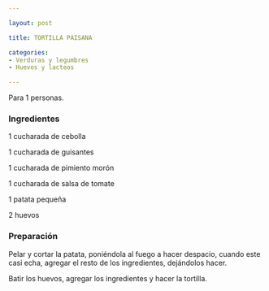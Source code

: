 ```yaml
---

layout: post

title: TORTILLA PAISANA

categories:
- Verduras y legumbres
- Huevos y lacteos

---
```


Para 1 personas.

<h3>Ingredientes</h3>

1 cucharada de cebolla

1 cucharada de guisantes

1 cucharada de pimiento morón

1 cucharada de salsa de tomate

1 patata pequeña

2 huevos

<h3>Preparación</h3>

Pelar y cortar la patata, poniéndola al fuego a hacer despacio, cuando este casi echa, agregar el resto de los ingredientes, dejándolos hacer.

Batir los huevos, agregar los ingredientes y hacer la tortilla.